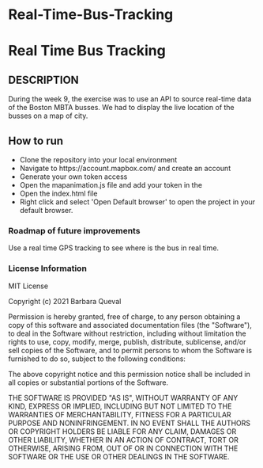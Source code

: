 # Real-Time-Bus-Tracking
<h1>Real Time Bus Tracking</h1>


<h2>DESCRIPTION</h2>
<p>During the week 9, the exercise was to use an API to source real-time data of the Boston MBTA busses. We had to display the live location of the busses on a map of city.</p>

<h2>How to run</h2>
<ul>
<li>Clone the repository into your local environment</li>
<li>Navigate to https://account.mapbox.com/ and create an account</li>
<li>Generate your own token access</li>
<li>Open the mapanimation.js file and add your token in the <your key here></li>
<li>Open the index.html file</li>
<li>Right click and select 'Open Default browser' to open the project in your default browser. </li>
</ul>

<h3>Roadmap of future improvements</h3>
<p>Use a real time GPS tracking to see where is the bus in real time.</p>



<h3>License Information</h3>
MIT License

Copyright (c) 2021 Barbara Queval

Permission is hereby granted, free of charge, to any person obtaining a copy
of this software and associated documentation files (the "Software"), to deal
in the Software without restriction, including without limitation the rights
to use, copy, modify, merge, publish, distribute, sublicense, and/or sell
copies of the Software, and to permit persons to whom the Software is
furnished to do so, subject to the following conditions:

The above copyright notice and this permission notice shall be included in all
copies or substantial portions of the Software.

THE SOFTWARE IS PROVIDED "AS IS", WITHOUT WARRANTY OF ANY KIND, EXPRESS OR
IMPLIED, INCLUDING BUT NOT LIMITED TO THE WARRANTIES OF MERCHANTABILITY,
FITNESS FOR A PARTICULAR PURPOSE AND NONINFRINGEMENT. IN NO EVENT SHALL THE
AUTHORS OR COPYRIGHT HOLDERS BE LIABLE FOR ANY CLAIM, DAMAGES OR OTHER
LIABILITY, WHETHER IN AN ACTION OF CONTRACT, TORT OR OTHERWISE, ARISING FROM,
OUT OF OR IN CONNECTION WITH THE SOFTWARE OR THE USE OR OTHER DEALINGS IN THE
SOFTWARE.
